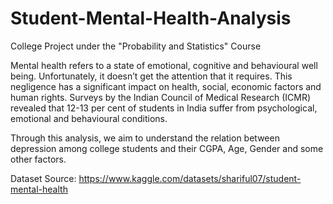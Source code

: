 # Student-Mental-Health-Analysis
College Project under the "Probability and Statistics" Course


Mental health refers to a state of emotional, cognitive and behavioural well being. Unfortunately, it doesn’t get the attention that it requires. This negligence has a significant impact on health, social, economic factors and human rights.
Surveys by the Indian Council of Medical Research (ICMR) revealed that 12-13 per cent of students in India suffer from psychological, emotional and behavioural conditions.

Through this analysis, we aim to understand the relation between depression among college students and their CGPA, Age, Gender and some other factors.

Dataset Source: https://www.kaggle.com/datasets/shariful07/student-mental-health
